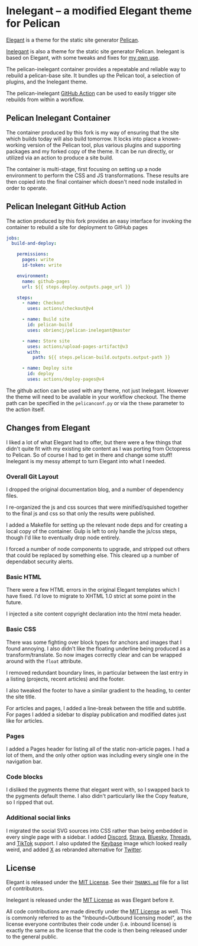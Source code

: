# Inelegant – a modified Elegant theme for Pelican

[Elegant] is a theme for the static site generator [Pelican].

[elegant]: https://github.com/Pelican-Elegant/elegant
[pelican]: https://getpelican.com/

[Inelegant] is also a theme for the static site generator Pelican.
Inelegant is based on Elegant, with some tweaks and fixes for
[my own use].

[inelegant]: https://github.com/obriencj/pelican-inelegant
[my own use]: https://obriencj.preoccupied.net/

The pelican-inelegant container provides a repeatable and reliable way
to rebuild a pelican-base site. It bundles up the Pelican tool, a
selection of plugins, and the Inelegant theme.

The pelican-inelegant [GitHub Action] can be used to easily trigger site
rebuilds from within a workflow.

[github action]: https://docs.github.com/en/actions


## Pelican Inelegant Container

The container produced by this fork is my way of ensuring that the
site which builds today will also build tomorrow. It locks into place
a known-working version of the Pelican tool, plus various plugins and
supporting packages and my forked copy of the theme. It can be run
directly, or utilized via an action to produce a site build.

The container is multi-stage, first focusing on setting up a node
environment to perform the CSS and JS transformations. These results
are then copied into the final container which doesn't need node
installed in order to operate.


## Pelican Inelegant GitHub Action

The action produced by this fork provides an easy interface for
invoking the container to rebuild a site for deployment to GitHub
pages

```yaml
jobs:
  build-and-deploy:

    permissions:
      pages: write
      id-token: write

    environment:
      name: github-pages
      url: ${{ steps.deploy.outputs.page_url }}

    steps:
      - name: Checkout
        uses: actions/checkout@v4

      - name: Build site
        id: pelican-build
        uses: obriencj/pelican-inelegant@master

      - name: Store site
        uses: actions/upload-pages-artifact@v3
        with:
          path: ${{ steps.pelican-build.outputs.output-path }}

      - name: Deploy site
        id: deploy
        uses: actions/deploy-pages@v4
```

The github action can be used with any theme, not just Inelegant.
However the theme will need to be available in your workflow checkout.
The theme path can be specified in the `pelicanconf.py` or via the
`theme` parameter to the action itself.


## Changes from Elegant

I liked a lot of what Elegant had to offer, but there were a few
things that didn't quite fit with my existing site content as I was
porting from Octopress to Pelican. So of course I had to get in
there and change some stuff! Inelegant is my messy attempt to
turn Elegant into what I needed.


### Overall Git Layout

I dropped the original documentation blog, and a number of dependency
files.

I re-organized the js and css sources that were minified/squished
together to the final js and css so that only the results were
published.

I added a Makefile for setting up the relevant node deps and for
creating a local copy of the container. Gulp is left to only handle
the js/css steps,  though I'd like to eventually drop node entirely.

I forced a number of node components to upgrade, and stripped out
others that could be replaced by something else. This cleared up a
number of dependabot security alerts.


### Basic HTML

There were a few HTML errors in the original Elegant templates which I
have fixed. I'd love to migrate to XHTML 1.0 strict at some point in
the future.

I injected a site content copyright declaration into the html meta
header.


### Basic CSS

There was some fighting over block types for anchors and images that I
found annoying. I also didn't like the floating underline being
produced as a transform/translate. So now images correctly clear and
can be wrapped around with the `float` attribute.

I removed redundant boundary lines, in particular between the last
entry in a listing (projects, recent articles) and the footer.

I also tweaked the footer to have a similar gradient to the heading,
to center the site title.

For articles and pages, I added a line-break between the title and
subtitle. For pages I added a sidebar to display publication and
modified dates just like for articles.


### Pages

I added a Pages header for listing all of the static non-article
pages. I had a lot of them, and the only other option was including
every single one in the navigation bar.


### Code blocks

I disliked the pygments theme that elegant went with, so I swapped
back to the pygments default theme. I also didn't particularly like the
Copy feature, so I ripped that out.


### Additional social links

I migrated the social SVG sources into CSS rather than being embedded
in every single page with a sidebar. I added [Discord], [Strava],
[Bluesky], [Threads], and [TikTok] support. I also updated the
[Keybase] image which looked really weird, and added [X] as rebranded
alternative for [Twitter].

[discord]: https://discord.com

[strava]: https://strava.com

[bluesky]: https://bsky.app

[threads]: https://threads.net

[tiktok]: https://tiktok.com

[keybase]: https://keybase.io

[x]: https://x.com

[twitter]: https://twitter.com


## License

Elegant is released under the [MIT License]. See their
[`THANKS.md`][thanks] file for a list of contributors.

Inelegant is released under the [MIT License] as was Elegant before it.

All code contributions are made directly under the [MIT License] as
well. This is commonly referred to as the "Inbound=Outbound licensing
model", as the license everyone contributes their code under
(i.e. inbound license) is exactly the same as the license that the
code is then being released under to the general public.

[thanks]: https://github.com/Pelican-Elegant/elegant/blob/master/THANKS.md
[mit license]: https://spdx.org/licenses/MIT.html
